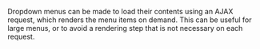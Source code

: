 Dropdown menus can be made to load their contents using an
AJAX request, which renders the menu items on demand.
This can be useful for large menus, or to avoid a rendering
step that is not necessary on each request.
